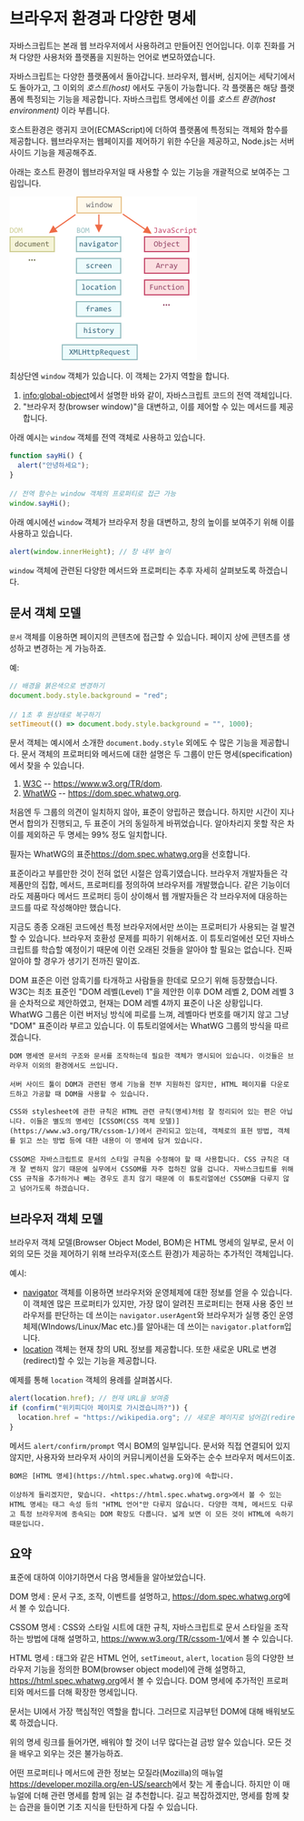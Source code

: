 # 브라우저 환경과 다양한 명세

자바스크립트는 본래 웹 브라우저에서 사용하려고 만들어진 언어입니다. 이후 진화를 거쳐 다양한 사용처와 플랫폼을 지원하는 언어로 변모하였습니다.   

자바스크립트는 다양한 플랫폼에서 돌아갑니다. 브라우저, 웹서버, 심지어는 세탁기에서도 돌아가고, 그 이외의 *호스트(host)* 에서도 구동이 가능합니다. 각 플랫폼은 해당 플랫폼에 특정되는 기능을 제공합니다. 자바스크립트 명세에선 이를 *호스트 환경(host environment)* 이라 부릅니다.

호스트환경은 랭귀지 코어(ECMAScript)에 더하여 플랫폼에 특정되는 객체와 함수를 제공합니다. 웹브라우저는 웹페이지를 제어하기 위한 수단을 제공하고, Node.js는 서버 사이드 기능을 제공해주죠.

아래는 호스트 환경이 웹브라우저일 때 사용할 수 있는 기능을 개괄적으로 보여주는 그림입니다.

![](windowObjects.png)

최상단엔 `window` 객체가 있습니다. 이 객체는 2가지 역할을 합니다.

1. <info:global-object>에서 설명한 바와 같이, 자바스크립트 코드의 전역 객체입니다. 
2. "브라우저 창(browser window)"을 대변하고, 이를 제어할 수 있는 메서드를 제공합니다.

아래 예시는 `window` 객체를 전역 객체로 사용하고 있습니다.

```js run
function sayHi() {
  alert("안녕하세요");
}

// 전역 함수는 window 객체의 프로퍼티로 접근 가능
window.sayHi();
```

아래 예시에선 `window` 객체가 브라우저 창을 대변하고, 창의 높이를 보여주기 위해 이를 사용하고 있습니다.

```js run
alert(window.innerHeight); // 창 내부 높이
```

`window` 객체에 관련된 다양한 메서드와 프로퍼티는 추후 자세히 살펴보도록 하겠습니다.

## 문서 객체 모델

`문서` 객체를 이용하면 페이지의 콘텐츠에 접근할 수 있습니다. 페이지 상에 콘텐츠를 생성하고 변경하는 게 가능하죠.

예:
```js run
// 배경을 붉은색으로 변경하기
document.body.style.background = "red";

// 1초 후 원상태로 복구하기
setTimeout(() => document.body.style.background = "", 1000);
```

문서 객체는 예시에서 소개한 `document.body.style` 외에도 수 많은 기능을 제공합니다. 문서 객체의 프로퍼티와 메서드에 대한 설명은 두 그룹이 만든 명세(specification)에서 찾을 수 있습니다.

1. [W3C](https://en.wikipedia.org/wiki/World_Wide_Web_Consortium) -- <https://www.w3.org/TR/dom>.
2. [WhatWG](https://en.wikipedia.org/wiki/WHATWG) -- <https://dom.spec.whatwg.org>.

처음엔 두 그룹의 의견이 일치하지 않아, 표준이 양립하곤 했습니다. 하지만 시간이 지나면서 합의가 진행되고, 두 표준이 거의 동일하게 바뀌었습니다. 알아차리지 못할 작은 차이를 제외하곤 두 명세는 99% 정도 일치합니다.

필자는 WhatWG의 표준<https://dom.spec.whatwg.org>을 선호합니다.

표준이라고 부를만한 것이 전혀 없던 시절은 암흑기였습니다. 브라우저 개발자들은 각 제품만의 집합, 메서드, 프로퍼티를 정의하여 브라우저를 개발했습니다. 같은 기능이더라도 제품마다 메서드 프로퍼티 등이 상이해서 웹 개발자들은 각 브라우저에 대응하는 코드를 따로 작성해야만 했습니다.

지금도 종종 오래된 코드에선 특정 브라우저에서만 쓰이는 프로퍼티가 사용되는 걸 발견할 수 있습니다. 브라우저 호환성 문제를 피하기 위해서죠. 이 튜토리얼에선 모던 자바스크립트를 학습할 예정이기 때문에 이런 오래된 것들을 알아야 할 필요는 없습니다. 진짜 알아야 할 경우가 생기기 전까진 말이죠.

DOM 표준은 이런 암흑기를 타개하고 사람들을 한데로 모으기 위해 등장했습니다. W3C는 최초 표준인 "DOM 레벨(Level) 1"을 제안한 이후 DOM 레벨 2, DOM 레벨 3을 순차적으로 제안하였고, 현재는 DOM 레벨 4까지 표준이 나온 상황입니다. WhatWG 그룹은 이런 버저닝 방식에 피로를 느껴, 레벨마다 번호를 매기지 않고 그냥 "DOM" 표준이라 부르고 있습니다. 이 튜토리얼에서는 WhatWG 그룹의 방식을 따르겠습니다.

```smart header="DOM은 브라우저에서만 쓰이지 않습니다."
DOM 명세엔 문서의 구조와 문서를 조작하는데 필요한 객체가 명시되어 있습니다. 이것들은 브라우저 이외의 환경에서도 쓰입니다.

서버 사이드 툴이 DOM과 관련된 명세 기능을 전부 지원하진 않지만, HTML 페이지를 다운로드하고 가공할 때 DOM을 사용할 수 있습니다.
```

```smart header="스타일을 위한 CSSOM"
CSS와 stylesheet에 관한 규칙은 HTML 관련 규칙(명세)처럼 잘 정리되어 있는 편은 아닙니다. 이들은 별도의 명세인 [CSSOM(CSS 객체 모델)](https://www.w3.org/TR/cssom-1/)에서 관리되고 있는데, 객체로의 표현 방법, 객체를 읽고 쓰는 방법 등에 대한 내용이 이 명세에 담겨 있습니다.

CSSOM은 자바스크립트로 문서의 스타일 규칙을 수정해야 할 때 사용합니다. CSS 규칙은 대개 잘 변하지 않기 때문에 실무에서 CSSOM를 자주 접하진 않을 겁니다. 자바스크립트를 위해 CSS 규칙을 추가하거나 빼는 경우도 흔치 않기 때문에 이 튜토리얼에선 CSSOM을 다루지 않고 넘어가도록 하겠습니다. 
```

## 브라우저 객체 모델

브라우저 객체 모델(Browser Object Model, BOM)은 HTML 명세의 일부로, 문서 이외의 모든 것을 제어하기 위해 브라우저(호스트 환경)가 제공하는 추가적인 객체입니다.

예시:

- [navigator](mdn:api/Window/navigator) 객체를 이용하면 브라우저와 운영체제에 대한 정보를 얻을 수 있습니다. 이 객체엔 많은 프로퍼티가 있지만, 가장 많이 알려진 프로퍼티는 현재 사용 중인 브라우저를 판단하는 데 쓰이는 `navigator.userAgent`와 브라우저가 실행 중인 운영체제(WIndows/Linux/Mac etc.)를 알아내는 데 쓰이는 `navigator.platform`입니다.  
- [location](mdn:api/Window/location) 객체는 현재 창의 URL 정보를 제공합니다. 또한 새로운 URL로 변경(redirect)할 수 있는 기능을 제공합니다.

예제를 통해 `location` 객체의 용례를 살펴봅시다.

```js run
alert(location.href); // 현재 URL을 보여줌
if (confirm("위키피디아 페이지로 가시겠습니까?")) {
  location.href = "https://wikipedia.org"; // 새로운 페이지로 넘어감(redirect)
}
```

메서드 `alert/confirm/prompt` 역시 BOM의 일부입니다. 문서와 직접 연결되어 있지 않지만, 사용자와 브라우저 사이의 커뮤니케이션을 도와주는 순수 브라우저 메서드이죠.  


```smart header="HTML 명세"
BOM은 [HTML 명세](https://html.spec.whatwg.org)에 속합니다.

이상하게 들리겠지만, 맞습니다. <https://html.spec.whatwg.org>에서 볼 수 있는 HTML 명세는 태그 속성 등의 "HTML 언어"만 다루지 않습니다. 다양한 객체, 메서드도 다루고 특정 브라우저에 종속되는 DOM 확장도 다룹니다. 넓게 보면 이 모든 것이 HTML에 속하기 때문입니다.  
```

## 요약

표준에 대하여 이야기하면서 다음 명세들을 알아보았습니다.

DOM 명세
: 문서 구조, 조작, 이벤트를 설명하고, <https://dom.spec.whatwg.org>에서 볼 수 있습니다.

CSSOM 명세
: CSS와 스타일 시트에 대한 규칙, 자바스크립트로 문서 스타일을 조작하는 방법에 대해 설명하고, <https://www.w3.org/TR/cssom-1/>에서 볼 수 있습니다.

HTML 명세
: 태그와 같은 HTML 언어, `setTimeout`, `alert`, `location` 등의 다양한 브라우저 기능을 정의한 BOM(browser object model)에 관해 설명하고, <https://html.spec.whatwg.org>에서 볼 수 있습니다. DOM 명세에 추가적인 프로퍼티와 메서드를 더해 확장한 명세입니다.

문서는 UI에서 가장 핵심적인 역할을 합니다. 그러므로 지금부턴 DOM에 대해 배워보도록 하겠습니다.

위의 명세 링크를 들어가면, 배워야 할 것이 너무 많다는걸 금방 알수 있습니다. 모든 것을 배우고 외우는 것은 불가능하죠.

어떤 프로퍼티나 메서드에 관한 정보는 모질라(Mozilla)의 매뉴얼<https://developer.mozilla.org/en-US/search>에서 찾는 게 좋습니다. 하지만 이 매뉴얼에 더해 관련 명세를 함께 읽는 걸 추천합니다. 길고 복잡하겠지만, 명세를 함께 찾는 습관을 들이면 기초 지식을 탄탄하게 다질 수 있습니다.